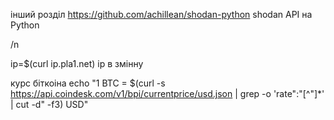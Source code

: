 інший розділ
https://github.com/achillean/shodan-python    shodan API на Python

/n

ip=$(curl ip.pla1.net)  ір в змінну

курс біткоіна
echo "1 BTC = $(curl -s https://api.coindesk.com/v1/bpi/currentprice/usd.json | grep -o 'rate":"[^"]*' | cut -d\" -f3) USD"
